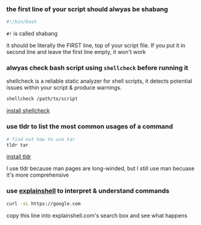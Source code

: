 ### the first line of your script should alwyas be shabang

```bash
#!/bin/bash
```

`#!` is called shabang

it should be literally the FIRST line, top of your script file. If you put it in second line and leave the first line empty, it won't work

### alwyas check bash script using `shellcheck` before running it

shellcheck is a reliable static analyzer for shell scripts, it detects potential issues within your script & produce warnings.

```bash
shellcheck /path/to/script
```

[install shellcheck](https://github.com/koalaman/shellcheck)

### use tldr to list the most common usages of a command

```bash
# find out how to use tar
tldr tar
```

[install tldr](https://github.com/tldr-pages/tldr)

I use tldr because man pages are long-winded, but I still use man becuase it's more comprehensive

### use [explainshell](explainshell.com) to interpret & understand commands

```bash
curl -sL https://google.com
```

copy this line into explainshell.com's search box and see what happens
